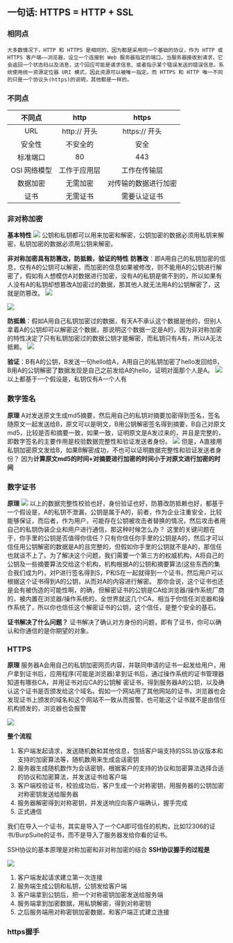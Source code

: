 ## 一句话: HTTPS = HTTP + SSL
### 相同点
    大多数情况下，HTTP 和 HTTPS 是相同的，因为都是采用同一个基础的协议，作为 HTTP 或 HTTPS 客户端——浏览器，设立一个连接到 Web 服务器指定的端口。当服务器接收到请求，它会返回一个状态码以及消息，这个回应可能是请求信息、或者指示某个错误发送的错误信息。系统使用统一资源定位器 URI 模式，因此资源可以被唯一指定。而 HTTPS 和 HTTP 唯一不同的只是一个协议头(https)的说明，其他都是一样的。

### 不同点
|不同点|http|https|
|:---:|:---:|:---:|
|URL|http:// 开头| https:// 开头|
|安全性|不安全的|安全|
|标准端口|80|443|
| OSI 网络模型|工作于应用层|工作在传输层|
|数据加密|无需加密|对传输的数据进行加密|
|证书|无需证书|需要认证证书|


### 非对称加密 
**基本特性**
![](https://ohovav7hg.qnssl.com/2017-02-10-11-38-14.jpg)
公钥和私钥都可以用来加密和解密，公钥加密的数据必须用私钥来解密，私钥加密的数据必须用公钥来解密。

**非对称加密具有防篡改，防抵赖，验证的特性**
**防篡改**：即A用自己的私钥加密的信息，仅有A的公钥可以解密，而加密的信息如果被修改，则不能用A的公钥进行解密了，假如有人想模仿A对数据进行加密，没有A的私钥是做不到的，所以如果有人没有A的私钥却想篡改A加密过的数据，那其他人就无法用A的公钥解密了，这就是防篡改。
![](https://ohovav7hg.qnssl.com/2017-02-10-11-38-45.jpg)

![](https://ohovav7hg.qnssl.com/2017-02-10-11-40-26.jpg)

**防抵赖**：假如A用自己私钥加密过的数据，有天A不承认这个数据是他的，但别人拿着A的公钥却可以解密这个数据，那说明这个数据一定是A的，因为非对称加密的特性决定了只有私钥加密过的数据公钥才能解密，而私钥只有A有，所以A无法抵赖。
![](https://ohovav7hg.qnssl.com/2017-02-10-11-40-52.jpg)

**验证**：B有A的公钥，B发送一句hello给A，A用自己的私钥加密了hello发回给B，B用A的公钥解密了数据发现是自己之前发给A的hello，证明对面那个人是A。
![](https://ohovav7hg.qnssl.com/2017-02-10-11-41-14.jpg)
以上都基于一个假设是，私钥仅有A一个人有

### 数字签名
**原理**
A对发送原文生成md5摘要，然后用自己的私钥对摘要加密得到签名，签名随原文一起发送给B，原文可以是明文，B用公钥解密签名得到摘要，B自己对原文md5，比较是否和摘要一致，如果一致，证明原文是A发过来的，并且是完整的，即数字签名的主要作用是校验数据完整性和验证发送者身份。
![](https://ohovav7hg.qnssl.com/2017-02-10-11-57-29.jpg)
但是，A直接用私钥加密原文发给B，如果B解密成功，不也可以证明数据完整性和验证发送者身份？
因为**计算原文md5的时间+对摘要进行加密的时间小于对原文进行加密的时间**


### 数字证书
**原理**
![](https://ohovav7hg.qnssl.com/2017-02-10-12-13-39.jpg)
以上的数据完整性校验也好，身份验证也好，防篡改防抵赖也好，都基于一个假设是，A的私钥不泄漏，公钥是属于A的，前者，作为企业注重安全，比较能够保证，而后者，作为用户，可能存在公钥被攻击者替换的情况，然后攻击者用自己的私钥伪装企业和用户进行通信，那这种时候怎么办？
这里的关键问题在于，你手里的公钥是否值得你信任？只有你信任你手里的公钥是A的，然后才可以信任用公钥解密的数据是A的且完整的，但假如你手里的公钥就不是A的，那信任也就谈不上了。为了解决这个问题，我们需要一个第三方的权威机构，A将自己的公钥及一些摘要算法交给这个机构，机构根据A的公钥和摘要算法(这些东西的集合我们成为P)，对P进行签名得到S，P和S在一起就得到一个证书，然后用户可以根据这个证书得到A的公钥，从而对A的内容进行解密。
那你会说，这个证书也还是会有被伪造的可能性啊，的确，但解密证书的公钥是CA给浏览器/操作系统厂商的，被内置在浏览器/操作系统的，全世界就这几个CA，相当于你信任浏览器和操作系统了，所以你也信任这个解密证书的公钥，这个信任，是整个安全的基石。

**证书解决了什么问题？**
证书解决了确认对方身份的问题，即有了证书，你可以确认和你通信的是你期望的对象。

### HTTPS
**原理**
服务器A会用自己的私钥加密网页内容，并联同申请的证书一起发给用户，用户拿到证书后，应用程序(可能是浏览器)拿到证书后，通过操作系统的证书管理器知道有哪些CA，并用证书对应CA的公钥解 密证书，得到服务器A的公钥，以及确认这个证书是否颁发给这个域名。假如一个网站用了其他网站的证书，浏览器也会发现证书上颁发的域名和这个网站不一致从而报警。也可能这个证书就不是由信任机构颁发的，浏览器也会报警

![](https://ohovav7hg.qnssl.com/2017-02-10-17-25-44.jpg)

**整个流程**
1. 客户端发起请求，发送随机数和其他信息，包括客户端支持的SSL协议版本和支持的加密算法等，随机数用来生成会话密钥
2. 服务器生成随机数作为会话密钥，根据客户的支持的协议和加密算法选择合适的协议和加密算法，并发送证书给客户端
3. 客户端校验证书，校验成功后，客户生成一个对称密钥，用服务器的公钥加密对称密钥发送给服务器
4. 服务器解密得到对称密钥，并发送响应向客户端确认，握手完成
5. 正式通信


我们在导入一个证书，其实是导入了一个CA即可信任的机构，比如12306的证书/BurpSuite的证书，而不是导入了服务器发给你看的证书。


SSH协议的基本原理是对称加密和非对称加密的结合
**SSH协议握手的过程是**

![](https://ohovav7hg.qnssl.com/2017-02-10-17-36-53.jpg)

1. 客户端发起请求建立第一次连接
2. 服务端生成公钥和私钥，公钥发给客户端
3. 客户端拿到公钥后，把一个对称密钥加密发送给服务端
4. 服务端拿到加密数据，用私钥解密，得到对称密钥
5. 之后服务端用对称密钥加密数据，和客户端正式建立连接

### https握手

